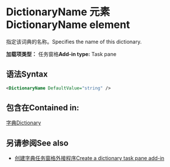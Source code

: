 # <a name="dictionaryname-element"></a><span data-ttu-id="82527-101">DictionaryName 元素</span><span class="sxs-lookup"><span data-stu-id="82527-101">DictionaryName element</span></span>

<span data-ttu-id="82527-102">指定该词典的名称。</span><span class="sxs-lookup"><span data-stu-id="82527-102">Specifies the name of this dictionary.</span></span>

<span data-ttu-id="82527-103">**加载项类型：** 任务窗格</span><span class="sxs-lookup"><span data-stu-id="82527-103">**Add-in type:** Task pane</span></span>

## <a name="syntax"></a><span data-ttu-id="82527-104">语法</span><span class="sxs-lookup"><span data-stu-id="82527-104">Syntax</span></span>

```XML
<DictionaryName DefaultValue="string" />
```

## <a name="contained-in"></a><span data-ttu-id="82527-105">包含在</span><span class="sxs-lookup"><span data-stu-id="82527-105">Contained in:</span></span>

[<span data-ttu-id="82527-106">字典</span><span class="sxs-lookup"><span data-stu-id="82527-106">Dictionary</span></span>](dictionary.md)

## <a name="see-also"></a><span data-ttu-id="82527-107">另请参阅</span><span class="sxs-lookup"><span data-stu-id="82527-107">See also</span></span>

- [<span data-ttu-id="82527-108">创建字典任务窗格外接程序</span><span class="sxs-lookup"><span data-stu-id="82527-108">Create a dictionary task pane add-in</span></span>](https://docs.microsoft.com/office/dev/add-ins/word/dictionary-task-pane-add-ins)
    
